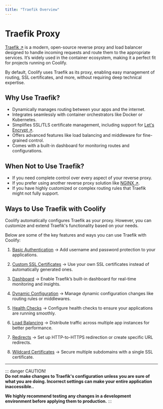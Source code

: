 ```yaml
---
title: "Traefik Overview"
---
```


# Traefik Proxy
[Traefik ↗](https://traefik.io/) is a modern, open-source reverse proxy and load balancer designed to handle incoming requests and route them to the appropriate services. It’s widely used in the container ecosystem, making it a perfect fit for projects running on Coolify.  

By default, Coolify uses Traefik as its proxy, enabling easy management of routing, SSL certificates, and more, without requiring deep technical expertise.  


## Why Use Traefik?  
- Dynamically manages routing between your apps and the internet.  
- Integrates seamlessly with container orchestrators like Docker or Kubernetes.  
- Simplifies SSL/TLS certificate management, including support for [Let's Encrypt ↗](https://letsencrypt.org/).  
- Offers advanced features like load balancing and middleware for fine-grained control.  
- Comes with a built-in dashboard for monitoring routes and configurations.  


## When Not to Use Traefik?  
- If you need complete control over every aspect of your reverse proxy.  
- If you prefer using another reverse proxy solution like [NGINX ↗](https://nginx.org/en/).  
- If you have highly customized or complex routing rules that Traefik might not fully support.  


## Ways to Use Traefik with Coolify  
Coolify automatically configures Traefik as your proxy. However, you can customize and extend Traefik's functionality based on your needs. 

Below are some of the key features and ways you can use Traefik with Coolify:  

1. [Basic Authentication](/knowledge-base/proxy/traefik/basic-auth) -> Add username and password protection to your applications.  

2. [Custom SSL Certificates](/knowledge-base/proxy/traefik/custom-ssl) -> Use your own SSL certificates instead of automatically generated ones.  

3. [Dashboard](/knowledge-base/proxy/traefik/dashboard) -> Enable Traefik’s built-in dashboard for real-time monitoring and insights.  

4. [Dynamic Configuration](/knowledge-base/proxy/traefik/dynamic-config) -> Manage dynamic configuration changes like routing rules or middlewares.  

5. [Health Checks](/knowledge-base/proxy/traefik/health-checks) -> Configure health checks to ensure your applications are running smoothly.  

6. [Load Balancing](/knowledge-base/proxy/traefik/load-balancing) -> Distribute traffic across multiple app instances for better performance.  

7. [Redirects](/knowledge-base/proxy/traefik/redirects) -> Set up HTTP-to-HTTPS redirection or create specific URL redirects.  

8. [Wildcard Certificates](/knowledge-base/proxy/traefik/wildcard-certs) -> Secure multiple subdomains with a single SSL certificate.  

---

::: danger CAUTION!  
  **Do not make changes to Traefik's configuration unless you are sure of what you are doing. Incorrect settings can make your entire application inaccessible..**  

  **We highly recommend testing any changes in a development environment before applying them to production.**
:::  